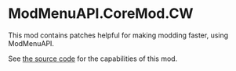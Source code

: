 # ModMenuAPI.CoreMod.CW

This mod contains patches helpful for making modding faster, using ModMenuAPI.

See [the source code](https://github.com/Hamunii/ModMenuAPI/tree/main/ModMenuAPI.CoreMod/ContentWarning/src/CWCorePatches/) for the capabilities of this mod.